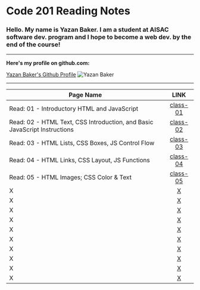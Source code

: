 # Code 201 Reading Notes



### Hello. My name is Yazan Baker. I am a student at AISAC software dev. program and I hope to become a web dev. by the end of the course!
---
__Here's my profile on github.com:__

[Yazan Baker's Github Profile](https://github.com/yazanbaker94) ![Yazan Baker](https://i.ibb.co/WpV37T0/1.png)


---


| Page Name        | LINK       |
| ------------- |:-------------:|
| Read: 01 - Introductory HTML and JavaScript      | [class-01](https://yazanbaker94.github.io/code-201-reading-notes/class-01)|
| Read: 02 - HTML Text, CSS Introduction, and Basic JavaScript Instructions      | [class-02](https://yazanbaker94.github.io/code-201-reading-notes/class-02)|
| Read: 03 - HTML Lists, CSS Boxes, JS Control Flow      | [class-03](https://yazanbaker94.github.io/code-201-reading-notes/class-03)|
| Read: 04 - HTML Links, CSS Layout, JS Functions      | [class-04](https://yazanbaker94.github.io/code-201-reading-notes/class-04)|
| Read: 05 - HTML Images; CSS Color & Text      | [class-05](https://yazanbaker94.github.io/code-201-reading-notes/class-05)|
| X      | [X](X)|
| X      | [X](X)|
| X      | [X](X)|
| X      | [X](X)|
| X      | [X](X)|
| X      | [X](X)|
| X      | [X](X)|
| X      | [X](X)|
| X      | [X](X)|
| X      | [X](X)|

